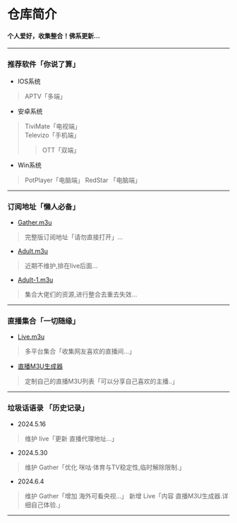 
# 仓库简介
#### 个人爱好，收集整合！佛系更新…
---
### 推荐软件「你说了算」  
* IOS系统  
>APTV「多端」
* 安卓系统  
>TiviMate「电视端」  
>Televizo「手机端」
>>OTT「双端」 
* Win系统     
>PotPlayer「电脑端」
>RedStar 「电脑端」 
---
### 订阅地址「懒人必备」 
* [Gather.m3u](https://yang-1989.eu.org/m3u/Gather)
> 完整版订阅地址「请勿直接打开」...
* [Adult.m3u](https://yang-1989.eu.org/m3u/Adult)
> 近期不维护,排在live后面...
* [Adult-1.m3u](https://yang-1989.eu.org/m3u/Adult-1)
> 集合大佬们的资源,进行整合去重去失效...
---
### 直播集合「一切随缘」  
* [Live.m3u](https://yang-1989.eu.org/m3u/Live)  
>多平台集合「收集网友喜欢的直播间...」
* [直播M3U生成器](https://tv.iill.top/测试.html)  
>定制自己的直播M3U列表「可以分享自己喜欢的主播..」
---
### 垃圾话语录 「历史记录」   

* 2024.5.16  
>维护 live「更新 直播代理地址...」  
* 2024.5.30  
>维护 Gather「优化 咪咕·体育与TV稳定性,临时解除限制.」
* 2024.6.4  
>维护 Gather「增加 海外可看央视...」 
>新增 Live「内容 直播M3U生成器.详细自己体验.」
---
